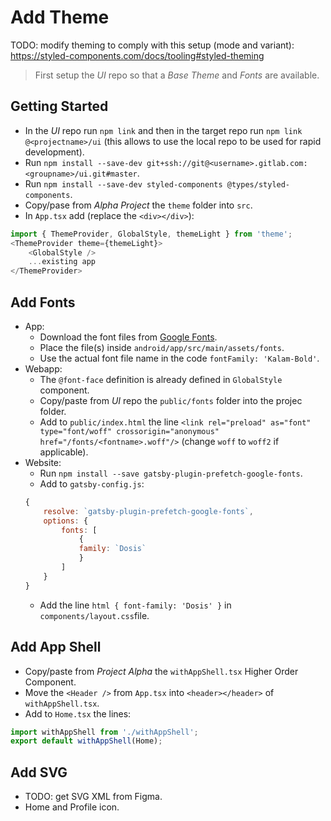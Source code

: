 # Add Theme

TODO: modify theming to comply with this setup (mode and variant): https://styled-components.com/docs/tooling#styled-theming

> First setup the *UI* repo so that a *Base Theme* and *Fonts* are available.

## Getting Started
- In the *UI* repo run `npm link` and then in the target repo run `npm link @<projectname>/ui` (this allows to use the local repo to be used for rapid development).
- Run `npm install --save-dev git+ssh://git@<username>.gitlab.com:<groupname>/ui.git#master`.
- Run `npm install --save-dev styled-components @types/styled-components`.
- Copy/pase from *Alpha Project* the `theme` folder into `src`.
- In `App.tsx` add (replace the `<div></div>`):
```javascript
import { ThemeProvider, GlobalStyle, themeLight } from 'theme';
<ThemeProvider theme={themeLight}>
    <GlobalStyle />
    ...existing app
</ThemeProvider>
```

## Add Fonts
- App:
    - Download the font files from [Google Fonts](https://fonts.google.com).
    - Place the file(s) inside `android/app/src/main/assets/fonts`.
    - Use the actual font file name in the code `fontFamily: 'Kalam-Bold'`.
- Webapp:
    - The `@font-face` definition is already defined in `GlobalStyle` component.
    - Copy/paste from *UI* repo the `public/fonts` folder into the projec folder.
    - Add to `public/index.html` the line `<link rel="preload" as="font" type="font/woff" crossorigin="anonymous" href="/fonts/<fontname>.woff"/>` (change `woff` to `woff2` if applicable).
- Website:
    - Run `npm install --save gatsby-plugin-prefetch-google-fonts`.
    - Add to `gatsby-config.js`:
    ```javascript
    {
        resolve: `gatsby-plugin-prefetch-google-fonts`,
        options: {
            fonts: [
                {
                family: `Dosis`
                }
            ]
        }
    }
    ```
    - Add the line `html { font-family: 'Dosis' }` in `components/layout.css`file.

## Add App Shell
- Copy/paste from *Project Alpha* the `withAppShell.tsx` Higher Order Component.
- Move the `<Header />` from `App.tsx` into `<header></header>` of `withAppShell.tsx`.
- Add to `Home.tsx` the lines:
```javascript
import withAppShell from './withAppShell';
export default withAppShell(Home);
```

## Add SVG
- TODO: get SVG XML from Figma.
- Home and Profile icon.
